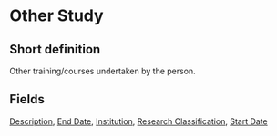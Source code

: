 # Other Study
## Short definition
Other training/courses undertaken by the person.
## Fields
[Description](../Object-Fields/Other%20Study/Description.md),
[End Date](../Object-Fields/Other%20Study/End%20Date.md),
[Institution](../Object-Fields/Other%20Study/Institution.md),
[Research Classification](../Object-Fields/Other%20Study/Research%20Classification.md),
[Start Date](../Object-Fields/Other%20Study/Start%20Date.md)
